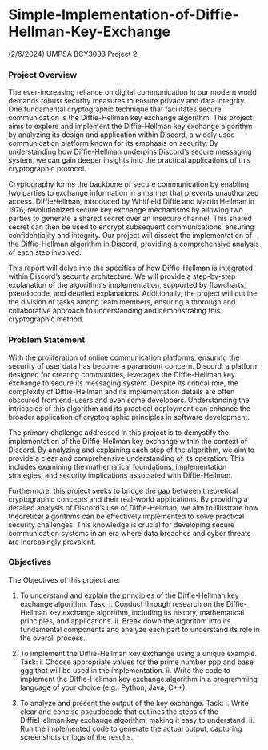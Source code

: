 # Simple-Implementation-of-Diffie-Hellman-Key-Exchange
(2/6/2024) UMPSA BCY3093 Project 2


### Project Overview
The ever-increasing reliance on digital communication in our modern world demands robust security measures to ensure privacy and data integrity. One fundamental cryptographic technique that facilitates secure communication is the Diffie-Hellman key exchange algorithm. This project aims to explore and implement the Diffie-Hellman key exchange algorithm by analyzing its design and application within Discord, a widely used communication platform known for its emphasis on security. By understanding how Diffie-Hellman underpins Discord’s secure messaging system, we can gain deeper insights into the practical applications of this cryptographic protocol.

Cryptography forms the backbone of secure communication by enabling two parties to exchange information in a manner that prevents unauthorized access. DiffieHellman, introduced by Whitfield Diffie and Martin Hellman in 1976, revolutionized secure key exchange mechanisms by allowing two parties to generate a shared secret over an insecure channel. This shared secret can then be used to encrypt subsequent communications, ensuring confidentiality and integrity. Our project will dissect the implementation of the Diffie-Hellman algorithm in Discord, providing a comprehensive analysis of each step involved.

This report will delve into the specifics of how Diffie-Hellman is integrated within Discord’s security architecture. We will provide a step-by-step explanation of the algorithm's implementation, supported by flowcharts, pseudocode, and detailed explanations. Additionally, the project will outline the division of tasks among team members, ensuring a thorough and collaborative approach to understanding and demonstrating this cryptographic method. 


### Problem Statement
With the proliferation of online communication platforms, ensuring the security of user data has become a paramount concern. Discord, a platform designed for creating communities, leverages the Diffie-Hellman key exchange to secure its messaging system. Despite its critical role, the complexity of Diffie-Hellman and its
implementation details are often obscured from end-users and even some developers. Understanding the intricacies of this algorithm and its practical deployment can enhance the broader application of cryptographic principles in software development.

The primary challenge addressed in this project is to demystify the implementation of the Diffie-Hellman key exchange within the context of Discord. By analyzing and explaining each step of the algorithm, we aim to provide a clear and comprehensive understanding of its operation. This includes examining the mathematical foundations, implementation strategies, and security implications associated with Diffie-Hellman.

Furthermore, this project seeks to bridge the gap between theoretical cryptographic concepts and their real-world applications. By providing a detailed analysis of Discord’s use of Diffie-Hellman, we aim to illustrate how theoretical algorithms can be effectively implemented to solve practical security challenges. This knowledge is crucial for developing secure communication systems in an era where data breaches and cyber threats are increasingly prevalent.


### Objectives
The Objectives of this project are:
  1. To understand and explain the principles of the Diffie-Hellman key exchange algorithm.
    Task:
      i. Conduct through research on the Diffie-Hellman key exchange algorithm, including its history, mathematical principles, and applications.
     ii. Break down the algorithm into its fundamental components and analyze each part to understand its role in the overall process.

  2. To implement the Diffie-Hellman key exchange using a unique example.
    Task:
      i. Choose appropriate values for the prime number ppp and base ggg that will be used in the implementation.
      ii. Write the code to implement the Diffie-Hellman key exchange algorithm in a programming language of your choice (e.g., Python, Java, C++).

  3. To analyze and present the output of the key exchange.
    Task:
      i. Write clear and concise pseudocode that outlines the steps of the DiffieHellman key exchange algorithm, making it easy to understand.
      ii. Run the implemented code to generate the actual output, capturing screenshots or logs of the results. 

